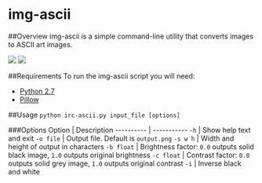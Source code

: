 img-ascii
=========

##Overview
img-ascii is a simple command-line utility that converts images to ASCII art images.

![](http://i.imgur.com/z8ACBXT.png)
![](http://i.imgur.com/JZFTflj.png)

##Requirements
To run the img-ascii script you will need:
+ [Python 2.7](https://www.python.org/downloads/)
+ [Pillow](http://pillow.readthedocs.org/en/latest/installation.html)

##Usage
`python irc-ascii.py input_file [options]`

###Options
Option     | Description
---------- | -----------
`-h`       | Show help text and exit
`-o file`  | Output file. Default is `output.png`
`-s w h`   | Width and height of output in characters
`-b float` | Brightness factor: `0.0` outputs solid black image, `1.0` outputs original brightness
`-c float` | Contrast factor: `0.0` outputs solid grey image, `1.0` outputs original contrast
`-i`       | Inverse black and white
